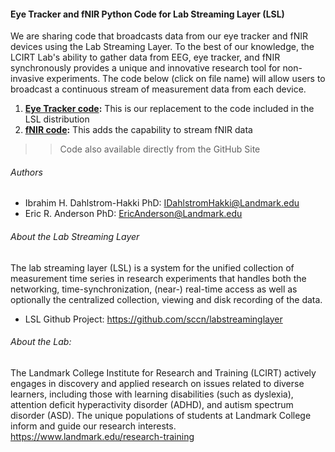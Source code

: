 #### Eye Tracker and fNIR Python Code for Lab Streaming Layer (LSL) ####

We are sharing code that broadcasts data from our eye tracker and fNIR devices using the Lab Streaming Layer. To the best of our knowledge, the LCIRT Lab's ability to gather data from EEG, eye tracker, and fNIR synchronously provides a unique and innovative research tool for non-invasive experiments. The code below (click on file name) will allow users to broadcast a continuous stream of measurement data from each device. 
1. **[Eye Tracker code](/LCIRT_fNIR_LSL.py):** This is our replacement to the code included in the LSL distribution
2. **[fNIR code](/LCIRT_EyelinkSync_LSL.py):** This adds the capability to stream fNIR data
>> Code also available directly from the GitHub Site


###### Authors ######
  + Ibrahim H. Dahlstrom-Hakki PhD: <IDahlstromHakki@Landmark.edu>
  + Eric R. Anderson PhD: <EricAnderson@Landmark.edu>

###### About the Lab Streaming Layer
The lab streaming layer (LSL) is a system for the unified collection of measurement time series in research experiments 
that handles both the networking, time-synchronization, (near-) real-time access as well as optionally the centralized collection, 
viewing and disk recording of the data.
  + LSL Github Project: https://github.com/sccn/labstreaminglayer

###### About the Lab:
The Landmark College Institute for Research and Training (LCIRT) actively engages in discovery and applied research on 
issues related to diverse learners, including those with learning disabilities (such as dyslexia), attention deficit 
hyperactivity disorder (ADHD), and autism spectrum disorder (ASD). The unique populations of students at Landmark College 
inform and guide our research interests. https://www.landmark.edu/research-training
